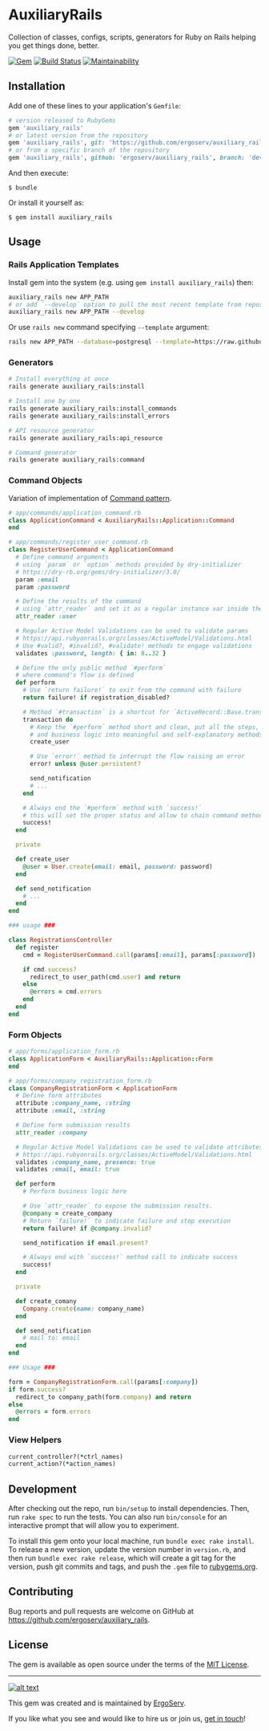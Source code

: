 # AuxiliaryRails

Collection of classes, configs, scripts, generators for Ruby on Rails helping you get things done, better.

[![Gem](https://img.shields.io/gem/v/auxiliary_rails.svg)](https://rubygems.org/gems/auxiliary_rails)
[![Build Status](https://travis-ci.org/ergoserv/auxiliary_rails.svg?branch=master)](https://travis-ci.org/ergoserv/auxiliary_rails)
[![Maintainability](https://api.codeclimate.com/v1/badges/a317c4893a804ce577ab/maintainability)](https://codeclimate.com/github/ergoserv/auxiliary_rails/maintainability)

## Installation

Add one of these lines to your application's `Gemfile`:

```ruby
# version released to RubyGems
gem 'auxiliary_rails'
# or latest version from the repository
gem 'auxiliary_rails', git: 'https://github.com/ergoserv/auxiliary_rails'
# or from a specific branch of the repository
gem 'auxiliary_rails', github: 'ergoserv/auxiliary_rails', branch: 'develop'
```

And then execute:

    $ bundle

Or install it yourself as:

    $ gem install auxiliary_rails

## Usage

### Rails Application Templates

Install gem into the system (e.g. using `gem install auxiliary_rails`) then:

```sh
auxiliary_rails new APP_PATH
# or add `--develop` option to pull the most recent template from repository
auxiliary_rails new APP_PATH --develop
```

Or use `rails new` command specifying `--template` argument:

```sh
rails new APP_PATH --database=postgresql --template=https://raw.githubusercontent.com/ergoserv/auxiliary_rails/develop/templates/rails/elementary.rb --skip-action-cable --skip-coffee --skip-test --skip-webpack-install
```

### Generators

```sh
# Install everything at once
rails generate auxiliary_rails:install

# Install one by one
rails generate auxiliary_rails:install_commands
rails generate auxiliary_rails:install_errors

# API resource generator
rails generate auxiliary_rails:api_resource

# Command generator
rails generate auxiliary_rails:command
```

### Command Objects

Variation of implementation of [Command pattern](https://en.wikipedia.org/wiki/Command_pattern).

```ruby
# app/commands/application_command.rb
class ApplicationCommand < AuxiliaryRails::Application::Command
end

# app/commands/register_user_command.rb
class RegisterUserCommand < ApplicationCommand
  # Define command arguments
  # using `param` or `option` methods provided by dry-initializer
  # https://dry-rb.org/gems/dry-initializer/3.0/
  param :email
  param :password

  # Define the results of the command
  # using `attr_reader` and set it as a regular instance var inside the command
  attr_reader :user

  # Regular Active Model Validations can be used to validate params
  # https://api.rubyonrails.org/classes/ActiveModel/Validations.html
  # Use #valid?, #invalid?, #validate! methods to engage validations
  validates :password, length: { in: 8..32 }

  # Define the only public method `#perform`
  # where command's flow is defined
  def perform
    # Use `return failure!` to exit from the command with failure
    return failure! if registration_disabled?

    # Method `#transaction` is a shortcut for `ActiveRecord::Base.transaction`
    transaction do
      # Keep the `#perform` method short and clean, put all the steps, actions
      # and business logic into meaningful and self-explanatory methods
      create_user

      # Use `error!` method to interrupt the flow raising an error
      error! unless @user.persistent?

      send_notification
      # ...
    end

    # Always end the `#perform` method with `success!`
    # this will set the proper status and allow to chain command methods.
    success!
  end

  private

  def create_user
    @user = User.create(email: email, password: password)
  end

  def send_notification
    # ...
  end
end

### usage ###

class RegistrationsController
  def register
    cmd = RegisterUserCommand.call(params[:email], params[:password])

    if cmd.success?
      redirect_to user_path(cmd.user) and return
    else
      @errors = cmd.errors
    end
  end
end
```

### Form Objects

```ruby
# app/forms/application_form.rb
class ApplicationForm < AuxiliaryRails::Application::Form
end

# app/forms/company_registration_form.rb
class CompanyRegistrationForm < ApplicationForm
  # Define form attributes
  attribute :company_name, :string
  attribute :email, :string

  # Define form submission results
  attr_reader :company

  # Regular Active Model Validations can be used to validate attributes
  # https://api.rubyonrails.org/classes/ActiveModel/Validations.html
  validates :company_name, presence: true
  validates :email, email: true

  def perform
    # Perform business logic here

    # Use `attr_reader` to expose the submission results.
    @company = create_company
    # Return `failure!` to indicate failure and stop execution
    return failure! if @company.invalid?

    send_notification if email.present?

    # Always end with `success!` method call to indicate success
    success!
  end

  private

  def create_comany
    Company.create(name: company_name)
  end

  def send_notification
    # mail to: email
  end
end

### Usage ###

form = CompanyRegistrationForm.call(params[:company])
if form.success?
  redirect_to company_path(form.company) and return
else
  @errors = form.errors
end
```

### View Helpers

```ruby
current_controller?(*ctrl_names)
current_action?(*action_names)
```

## Development

After checking out the repo, run `bin/setup` to install dependencies. Then, run `rake spec` to run the tests. You can also run `bin/console` for an interactive prompt that will allow you to experiment.

To install this gem onto your local machine, run `bundle exec rake install`. To release a new version, update the version number in `version.rb`, and then run `bundle exec rake release`, which will create a git tag for the version, push git commits and tags, and push the `.gem` file to [rubygems.org](https://rubygems.org).

## Contributing

Bug reports and pull requests are welcome on GitHub at https://github.com/ergoserv/auxiliary_rails.

## License

The gem is available as open source under the terms of the [MIT License](https://opensource.org/licenses/MIT).

-------------------------------------------------------------------------------

[![alt text](https://raw.githubusercontent.com/ergoserv/auxiliary_rails/master/assets/ErgoServ_horizontalColor@sign+text+bg.png "ErgoServ - Web and Mobile Development Company")](https://www.ergoserv.com)

This gem was created and is maintained by [ErgoServ](https://www.ergoserv.com).

If you like what you see and would like to hire us or join us, [get in touch](https://www.ergoserv.com)!

